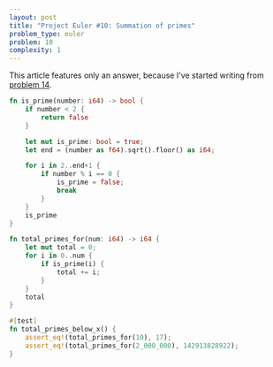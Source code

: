 ```yaml
---
layout: post
title: "Project Euler #10: Summation of primes"
problem_type: euler
problem: 10
complexity: 1
---
```




This article features only an answer, because I've started writing from [problem 14](/2021/10/25/project-euler-14-longest-collatz-sequence.html).

```rust
fn is_prime(number: i64) -> bool {
    if number < 2 {
        return false
    }

    let mut is_prime: bool = true;
    let end = (number as f64).sqrt().floor() as i64;

    for i in 2..end+1 {
        if number % i == 0 {
            is_prime = false;
            break
        }
    }
    is_prime
}

fn total_primes_for(num: i64) -> i64 {
    let mut total = 0;
    for i in 0..num {
        if is_prime(i) {
            total += i;
        }
    }
    total
}

#[test]
fn total_primes_below_x() {
    assert_eq!(total_primes_for(10), 17);
    assert_eq!(total_primes_for(2_000_000), 142913828922);
}
```


